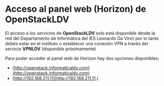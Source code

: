 # Acceso al panel web (Horizon) de OpenStackLDV

El acceso a los servicios de **OpenStackLDV** solo está disponible desde la red del Departamento de Informática del IES Leonardo Da Vinci por lo tanto debés estar en el instituto o establecer una conexión VPN a través del servicio **VPNLDV** (disponible próximamente)

Para poder acceder al panel web de Horizon hay dos opciones disponibles:

- [http://openstack.informaticaldv.com](http://openstack.informaticaldv.com)
- [http://192.168.211.11](http://192.168.211.11.)
